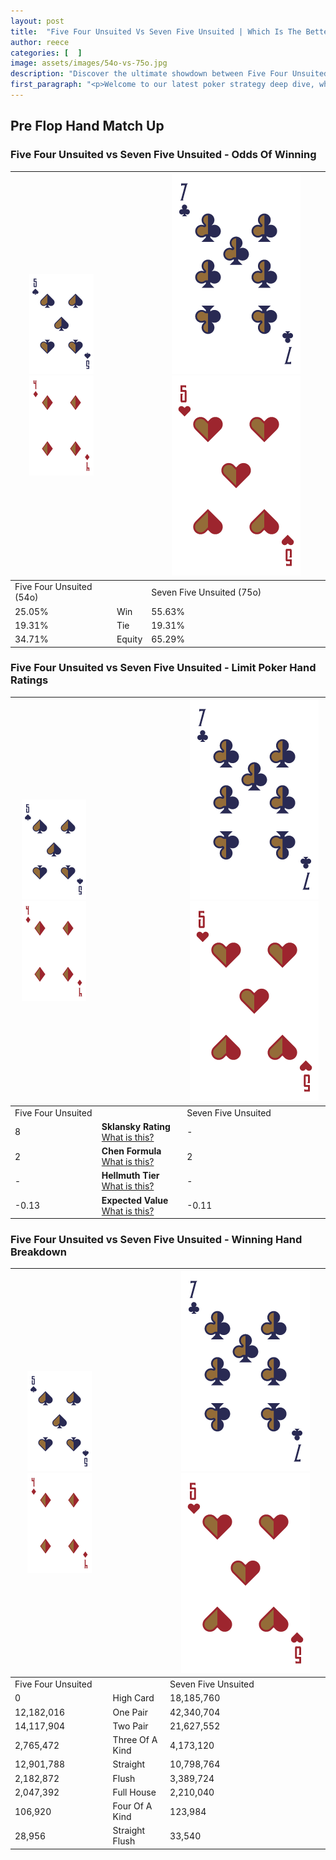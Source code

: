 ```yaml
---
layout: post
title:  "Five Four Unsuited Vs Seven Five Unsuited | Which Is The Better Hand In Poker? A Complete Guide"
author: reece
categories: [  ]
image: assets/images/54o-vs-75o.jpg
description: "Discover the ultimate showdown between Five Four Unsuited and Seven Five Unsuited in poker! Uncover the odds, strategies, and scenarios where one hand triumphs over the other. Get ready to up your poker game with this thrilling analysis."
first_paragraph: "<p>Welcome to our latest poker strategy deep dive, where we're pitting two distinct hands against each other in a high-stakes showdown: Five Four Unsuited vs Seven Five Unsuited.</p><p>In the dynamic world of poker, every decision counts, and knowing which hand holds the upper hand is key to your success at the table.</p><p>In this article, we'll dissect these two hands, explore the scenarios where one dominates the other, and equip you with the knowledge to make strategic choices that can tip the odds in your favor.</p><p>Get ready to unravel the intriguing dynamics of these poker hands and elevate your game to new heights.</p>"
---
```




[comment]: # (sp0)

## Pre Flop Hand Match Up

<div class="table hand-ratings" markdown="1"> 



### Five Four Unsuited vs Seven Five Unsuited - Odds Of Winning


    
| ![image info](assets/images/hand1/5.png) ![image info](assets/images/hand1/4o.png) |  | ![image info](assets/images/hand2/7.png) ![image info](assets/images/hand2/5o.png) |
| -------- | -------- | -------- |
| Five Four Unsuited (54o) |  | Seven Five Unsuited (75o) |
| 25.05% | Win | 55.63% |
| 19.31% | Tie | 19.31% |
| 34.71% | Equity | 65.29% |




[comment]: # (sp1)



### Five Four Unsuited vs Seven Five Unsuited - Limit Poker Hand Ratings


    
| ![image info](assets/images/hand1/5.png) ![image info](assets/images/hand1/4o.png) |  | ![image info](assets/images/hand2/7.png) ![image info](assets/images/hand2/5o.png) |
| -------- | -------- | -------- |
| Five Four Unsuited |  | Seven Five Unsuited |
| 8 | **Sklansky Rating** [What is this?](/sklansky-rating-explained) | - |
| 2 | **Chen Formula** [What is this?](/chen-formula-explained) | 2 |
| - | **Hellmuth Tier** [What is this?](/Hellmuth-tier-explained) | - |
| -0.13 | **Expected Value** [What is this?](/expected-value-explained) | -0.11 |




[comment]: # (sp2)



### Five Four Unsuited vs Seven Five Unsuited - Winning Hand Breakdown


    
| ![image info](assets/images/hand1/5.png) ![image info](assets/images/hand1/4o.png) |  | ![image info](assets/images/hand2/7.png) ![image info](assets/images/hand2/5o.png) |
| -------- | -------- | -------- |
| Five Four Unsuited |  | Seven Five Unsuited |
| 0 | High Card | 18,185,760 |
| 12,182,016 | One Pair | 42,340,704 |
| 14,117,904 | Two Pair | 21,627,552 |
| 2,765,472 | Three Of A Kind | 4,173,120 |
| 12,901,788 | Straight | 10,798,764 |
| 2,182,872 | Flush | 3,389,724 |
| 2,047,392 | Full House | 2,210,040 |
| 106,920 | Four Of A Kind | 123,984 |
| 28,956 | Straight Flush | 33,540 |




[comment]: # (sp3)



</div>

[comment]: # (sp4)



[comment]: # (sp5)

